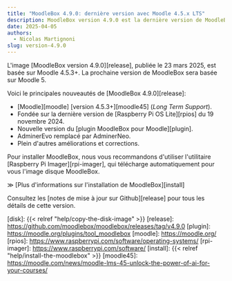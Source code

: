 ```yaml
---
title: "MoodleBox 4.9.0: dernière version avec Moodle 4.5.x LTS"
description: MoodleBox version 4.9.0 est la dernière version de MoodleBox avec Moodle 4.5.x. La prochaine version sera basée sur Moodle 5.
date: 2025-04-05
authors:
  - Nicolas Martignoni
slug: version-4.9.0
---
```

L'image [MoodleBox version 4.9.0][release], publiée le 23 mars 2025, est basée sur Moodle 4.5.3+. La prochaine version de MoodleBox sera basée sur Moodle 5.

Voici le principales nouveautés de [MoodleBox 4.9.0][release]:
- [Moodle][moodle] [version 4.5.3+][moodle45] (_Long Term Support_).
- Fondée sur la dernière version de [Raspberry Pi OS Lite][rpios] du 19 novembre 2024.
- Nouvelle version du [plugin MoodleBox pour Moodle][plugin].
- AdminerEvo remplacé par AdminerNeo.
- Plein d'autres améliorations et corrections.

Pour installer MoodleBox, nous vous recommandons d'utiliser l'utilitaire [Raspberry Pi Imager][rpi-imager], qui télécharge automatiquement pour vous l'image disque MoodleBox.

&Gt; [Plus d'informations sur l'installation de MoodleBox][install]

Consultez les [notes de mise à jour sur Github][release] pour tous les détails de cette version.

[disk]: {{< relref "help/copy-the-disk-image" >}}
[release]: https://github.com/moodlebox/moodlebox/releases/tag/v4.9.0
[plugin]: https://moodle.org/plugins/tool_moodlebox
[moodle]: https://moodle.org/
[rpios]: https://www.raspberrypi.com/software/operating-systems/
[rpi-imager]: https://www.raspberrypi.com/software/
[install]: {{< relref "help/install-the-moodlebox" >}}
[moodle45]: https://moodle.com/news/moodle-lms-45-unlock-the-power-of-ai-for-your-courses/
